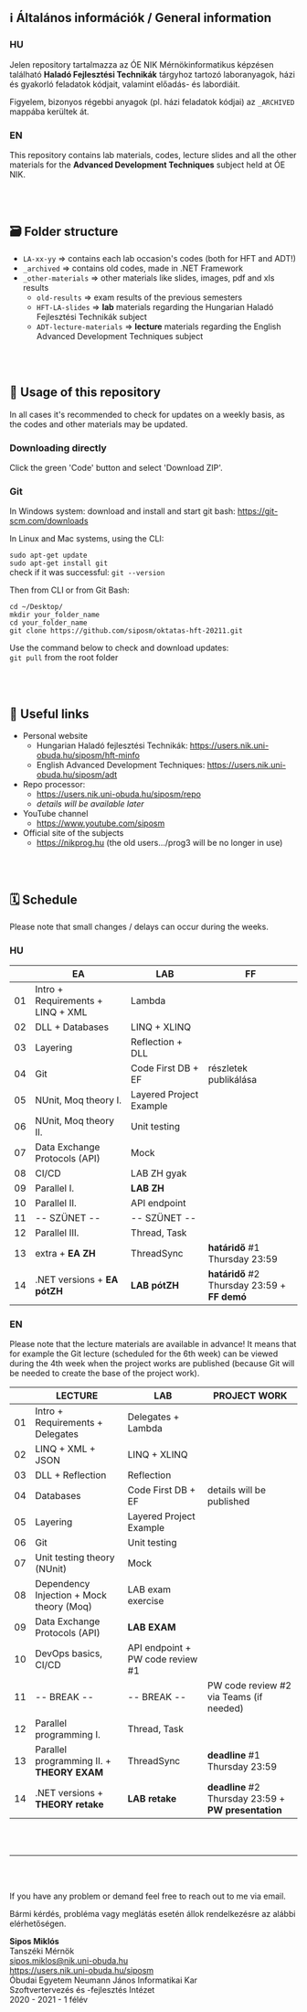 ## ℹ️ Általános információk / General information

### HU
Jelen repository tartalmazza az ÓE NIK Mérnökinformatikus képzésen található **Haladó Fejlesztési Technikák** tárgyhoz tartozó laboranyagok, házi és gyakorló feladatok kódjait, valamint előadás- és labordiáit.

Figyelem, bizonyos régebbi anyagok (pl. házi feladatok kódjai) az `_ARCHIVED` mappába kerültek át.

### EN
This repository contains lab materials, codes, lecture slides and all the other materials for the **Advanced Development Techniques** subject held at ÓE NIK.

<br><br>

## 🗃 Folder structure
- `LA-xx-yy` => contains each lab occasion's codes (both for HFT and ADT!)
- `_archived` => contains old codes, made in .NET Framework
- `_other-materials` => other materials like slides, images, pdf and xls results
    - `old-results` => exam results of the previous semesters
    - `HFT-LA-slides` => **lab** materials regarding the Hungarian Haladó Fejlesztési Technikák subject
    - `ADT-lecture-materials` => **lecture** materials regarding the English Advanced Development Techniques subject

<br><br>

## 🔧 Usage of this repository
In all cases it's recommended to check for updates on a weekly basis, as the codes and other materials may be updated.

### Downloading directly
Click the green 'Code' button and select 'Download ZIP'.

### Git
In Windows system: download and install and start git bash: https://git-scm.com/downloads

In Linux and Mac systems, using the CLI:

`sudo apt-get update`\
`sudo apt-get install git`\
check if it was successful: `git --version`

Then from CLI or from Git Bash:

`cd ~/Desktop/`\
`mkdir your_folder_name`\
`cd your_folder_name`\
`git clone https://github.com/siposm/oktatas-hft-20211.git`

Use the command below to check and download updates:\
`git pull` from the root folder

<br><br>

## 🔗 Useful links
- Personal website
  - Hungarian Haladó fejlesztési Technikák: https://users.nik.uni-obuda.hu/siposm/hft-minfo
  - English Advanced Development Techniques: https://users.nik.uni-obuda.hu/siposm/adt
- Repo processor:
  - https://users.nik.uni-obuda.hu/siposm/repo
  - *details will be available later*
- YouTube channel
  - https://www.youtube.com/siposm
- Official site of the subjects
  - https://nikprog.hu (the old users.../prog3 will be no longer in use)

<br><br>

## 🗓 Schedule

Please note that small changes / delays can occur during the weeks.

### HU

|    | EA                                | LAB                                     | FF                                           |
| -- | --------------------------------- | --------------------------------------- | -------------------------------------------- |
| 01 | Intro + Requirements + LINQ + XML | Lambda                                  |                                              |
| 02 | DLL + Databases                   | LINQ + XLINQ                            |                                              |
| 03 | Layering                          | Reflection + DLL                        |                                              |
| 04 | Git                               | Code First DB + EF                      | részletek publikálása                        |
| 05 | NUnit, Moq theory I.              | Layered Project Example                 |                                              |
| 06 | NUnit, Moq theory II.             | Unit testing                            |                                              |
| 07 | Data Exchange Protocols (API)     | Mock                                    |                                              |
| 08 | CI/CD                             | LAB ZH gyak                             |                                              |
| 09 | Parallel I.                       | **LAB ZH**                              |                                              |
| 10 | Parallel II.                      | API endpoint                            |                                              |
| 11 | \-- SZÜNET --                     | \-- SZÜNET --                           |                                              |
| 12 | Parallel III.                     | Thread, Task                            |                                              |
| 13 | extra + **EA ZH**                 | ThreadSync                              | **határidő** #1 Thursday 23:59               |
| 14 | .NET versions + **EA pótZH**      | **LAB pótZH**                           | **határidő** #2 Thursday 23:59 + **FF demó** |


### EN

Please note that the lecture materials are available in advance! It means that for example the Git lecture (scheduled for the 6th week) can be viewed during the 4th week when the project works are published (because Git will be needed to create the base of the project work).

|    | LECTURE                                    | LAB                                     | PROJECT WORK                                          |
| -- | ------------------------------------------ | --------------------------------------- | ----------------------------------------------------- |
| 01 | Intro + Requirements + Delegates           | Delegates + Lambda                      |                                                       |
| 02 | LINQ + XML + JSON                          | LINQ + XLINQ                            |                                                       |
| 03 | DLL + Reflection                           | Reflection                              |                                                       |
| 04 | Databases                                  | Code First DB + EF                      | details will be published                             |
| 05 | Layering                                   | Layered Project Example                 |                                                       |
| 06 | Git                                        | Unit testing                            |                                                       |
| 07 | Unit testing theory (NUnit)                | Mock                                    |                                                       |
| 08 | Dependency Injection + Mock theory (Moq)   | LAB exam exercise                       |                                                       |
| 09 | Data Exchange Protocols (API)              | **LAB EXAM**                            |                                                       |
| 10 | DevOps basics, CI/CD                       | API endpoint + PW code review #1        |                                                       |
| 11 | \-- BREAK --                               | \-- BREAK --                            | PW code review #2 via Teams (if needed)               |
| 12 | Parallel programming I.                    | Thread, Task                            |                                                       |
| 13 | Parallel programming II. + **THEORY EXAM** | ThreadSync                              | **deadline** #1 Thursday 23:59                        |
| 14 | .NET versions + **THEORY retake**          | **LAB retake**                          | **deadline** #2 Thursday 23:59 + **PW presentation**  |


<br><br>

---

<br><br>

If you have any problem or demand feel free to reach out to me via email.

Bármi kérdés, probléma vagy meglátás esetén állok rendelkezésre az alábbi elérhetőségen.

**Sipos Miklós**\
Tanszéki Mérnök\
sipos.miklos@nik.uni-obuda.hu\
https://users.nik.uni-obuda.hu/siposm \
Óbudai Egyetem Neumann János Informatikai Kar\
Szoftvertervezés és -fejlesztés Intézet\
2020 - 2021 - 1 félév
